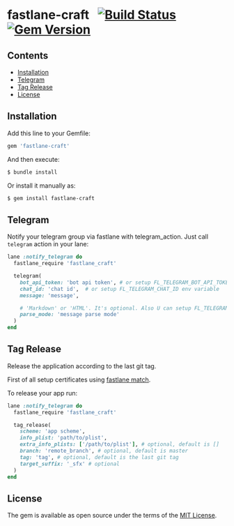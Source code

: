 # fastlane-craft &nbsp; [![Build Status](https://www.bitrise.io/app/0845b4d0a78dc7db/status.svg?token=xTOEh6hV9SMcfVlY2-MjxQ&branch=master)](https://www.bitrise.io/app/0845b4d0a78dc7db)  [![Gem Version](https://badge.fury.io/rb/fastlane-craft.svg)](https://badge.fury.io/rb/fastlane-craft)

## Contents
- [Installation](#installation)
- [Telegram](#telegram)
- [Tag Release](#tag-release)
- [License](#license)

## Installation

Add this line to your Gemfile:

```ruby
gem 'fastlane-craft'
```

And then execute:
```bash
$ bundle install
```
Or install it manually as:
```bash
$ gem install fastlane-craft
```

## Telegram

Notify your telegram group via fastlane with telegram_action.
Just call `telegram` action in your lane:

```ruby
lane :notify_telegram do
  fastlane_require 'fastlane_craft'

  telegram(
    bot_api_token: 'bot api token', # or setup FL_TELEGRAM_BOT_API_TOKEN env variable
    chat_id: 'chat id',  # or setup FL_TELEGRAM_CHAT_ID env variable
    message: 'message',

    # 'Markdown' or 'HTML'. It's optional. Also U can setup FL_TELEGRAM_MESSAGE_PARSE_MODE env variable
    parse_mode: 'message parse mode'
  )
end
```

## Tag Release

Release the application according to the last git tag.

First of all setup certificates using [fastlane match](https://docs.fastlane.tools/actions/match/).

To release your app run:

```ruby
lane :notify_telegram do
  fastlane_require 'fastlane_craft'

  tag_release(
    scheme: 'app scheme',
    info_plist: 'path/to/plist',
    extra_info_plists: ['/path/to/plist'], # optional, default is [] 
    branch: 'remote_branch', # optional, default is master
    tag: 'tag', # optional, default is the last git tag
    target_suffix: '_sfx' # optional
  )
end
```

## License

The gem is available as open source under the terms of the [MIT License](http://opensource.org/licenses/MIT).
